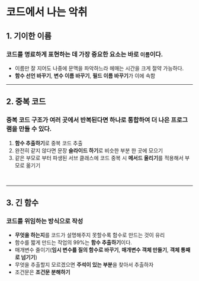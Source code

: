 # 코드에서 나는 악취

## 1. 기이한 이름

### **코드를 명료하게 표현하는 데 가장 중요한 요소는 바로 `이름`이다.**

- 이름만 잘 지어도 나중에 문맥을 파악하느라 헤매는 시간을 크게 절약 가능하다.
- **함수 선언 바꾸기**, **변수 이름 바꾸기**, **필드 이름 바꾸기**가 이에 속함
  <br/>

---

## 2. 중복 코드

### 중복 코드 구조가 여러 곳에서 반복된다면 하나로 통합하여 더 나은 프로그램을 만들 수 있다.

1.  **함수 추출하기**로 중복 코드 추출
2.  완전히 같지 않다면 문장 **슬라이드 하기**로 비슷한 부분 한 곳에 모으기
3.  같은 부모로 부터 파생된 서브 클래스에 코드 중복 시 **메서드 올리기**를 적용해서 부모로 옮기기

 <br/>

---

## 3. 긴 함수

### 코드를 위임하는 방식으로 작성

- **무엇을 하는지**를 코드가 설명해주지 못할수록 함수로 만드는 것이 유리
- 함수를 짧게 만드는 작업의 99%는 **함수 추출하기**이다.
- 매개변수 줄이기(**임시 변수를 질의 함수로 바꾸기**, **매개변수 객체 만들기**, **객체 통째로 넘기기**)
- 무엇을 추출할지 모르겠으면 **주석이 있는 부분**을 찾아서 추출하자
- 조건문은 **조건문 분해하기**
